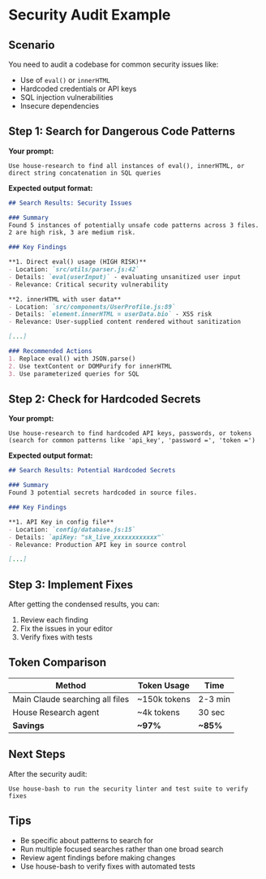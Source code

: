 # Security Audit Example

## Scenario

You need to audit a codebase for common security issues like:
- Use of `eval()` or `innerHTML`
- Hardcoded credentials or API keys
- SQL injection vulnerabilities
- Insecure dependencies

## Step 1: Search for Dangerous Code Patterns

**Your prompt:**
```
Use house-research to find all instances of eval(), innerHTML, or direct string concatenation in SQL queries
```

**Expected output format:**
```markdown
## Search Results: Security Issues

### Summary
Found 5 instances of potentially unsafe code patterns across 3 files.
2 are high risk, 3 are medium risk.

### Key Findings

**1. Direct eval() usage (HIGH RISK)**
- Location: `src/utils/parser.js:42`
- Details: `eval(userInput)` - evaluating unsanitized user input
- Relevance: Critical security vulnerability

**2. innerHTML with user data**
- Location: `src/components/UserProfile.js:89`
- Details: `element.innerHTML = userData.bio` - XSS risk
- Relevance: User-supplied content rendered without sanitization

[...]

### Recommended Actions
1. Replace eval() with JSON.parse()
2. Use textContent or DOMPurify for innerHTML
3. Use parameterized queries for SQL
```

## Step 2: Check for Hardcoded Secrets

**Your prompt:**
```
Use house-research to find hardcoded API keys, passwords, or tokens (search for common patterns like 'api_key', 'password =', 'token =')
```

**Expected output format:**
```markdown
## Search Results: Potential Hardcoded Secrets

### Summary
Found 3 potential secrets hardcoded in source files.

### Key Findings

**1. API Key in config file**
- Location: `config/database.js:15`
- Details: `apiKey: "sk_live_xxxxxxxxxxxx"`
- Relevance: Production API key in source control

[...]
```

## Step 3: Implement Fixes

After getting the condensed results, you can:
1. Review each finding
2. Fix the issues in your editor
3. Verify fixes with tests

## Token Comparison

| Method | Token Usage | Time |
|--------|-------------|------|
| Main Claude searching all files | ~150k tokens | 2-3 min |
| House Research agent | ~4k tokens | 30 sec |
| **Savings** | **~97%** | **~85%** |

## Next Steps

After the security audit:
```
Use house-bash to run the security linter and test suite to verify fixes
```

## Tips

- Be specific about patterns to search for
- Run multiple focused searches rather than one broad search
- Review agent findings before making changes
- Use house-bash to verify fixes with automated tests
